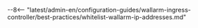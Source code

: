 --8<-- "latest/admin-en/configuration-guides/wallarm-ingress-controller/best-practices/whitelist-wallarm-ip-addresses.md"
